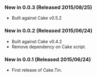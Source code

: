 ### New in 0.0.3 (Released 2015/08/25)
* Built against Cake v0.5.2

### New in 0.0.2 (Released 2015/06/24)
* Built against Cake v0.4.2
* Remove dependency on Cake script.

### New in 0.0.1 (Released 2015/06/24)
* First release of Cake.Tin.
